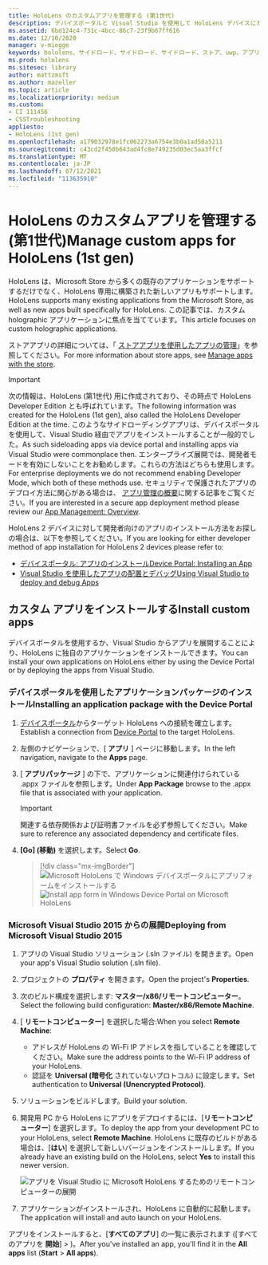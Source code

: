 ```yaml
---
title: HoloLens のカスタムアプリを管理する (第1世代)
description: デバイスポータルと Visual Studio を使用して HoloLens デバイスにカスタム holographic アプリをインストール、アンインストール、およびサイドロードする方法について説明します。
ms.assetid: 6bd124c4-731c-4bcc-86c7-23f9b67ff616
ms.date: 12/10/2020
manager: v-miegge
keywords: hololens、サイドロード、サイドロード、サイドロード、ストア、uwp、アプリ、インストール
ms.prod: hololens
ms.sitesec: library
author: mattzmsft
ms.author: mazeller
ms.topic: article
ms.localizationpriority: medium
ms.custom:
- CI 111456
- CSSTroubleshooting
appliesto:
- HoloLens (1st gen)
ms.openlocfilehash: a179032978e1fc062273a6754e3b0a1ad50a5211
ms.sourcegitcommit: c43cd2f450b643ad4fc8e749235d03ec5aa3ffcf
ms.translationtype: MT
ms.contentlocale: ja-JP
ms.lasthandoff: 07/12/2021
ms.locfileid: "113635910"
---
```

# <a name="manage-custom-apps-for-hololens-1st-gen"></a><span data-ttu-id="b4226-104">HoloLens のカスタムアプリを管理する (第1世代)</span><span class="sxs-lookup"><span data-stu-id="b4226-104">Manage custom apps for HoloLens (1st gen)</span></span>

<span data-ttu-id="b4226-105">HoloLens は、Microsoft Store から多くの既存のアプリケーションをサポートするだけでなく、HoloLens 専用に構築された新しいアプリもサポートします。</span><span class="sxs-lookup"><span data-stu-id="b4226-105">HoloLens supports many existing applications from the Microsoft Store, as well as new apps built specifically for HoloLens.</span></span> <span data-ttu-id="b4226-106">この記事では、カスタム holographic アプリケーションに焦点を当てています。</span><span class="sxs-lookup"><span data-stu-id="b4226-106">This article focuses on custom holographic applications.</span></span>  

<span data-ttu-id="b4226-107">ストアアプリの詳細については、「 [ストアアプリを使用したアプリの管理](holographic-store-apps.md)」を参照してください。</span><span class="sxs-lookup"><span data-stu-id="b4226-107">For more information about store apps, see [Manage apps with the store](holographic-store-apps.md).</span></span>

> [!IMPORTANT]
> <span data-ttu-id="b4226-108">次の情報は、HoloLens (第1世代) 用に作成されており、その時点で HoloLens Developer Edition とも呼ばれています。</span><span class="sxs-lookup"><span data-stu-id="b4226-108">The following information was created for the HoloLens (1st gen), also called the HoloLens Developer Edition at the time.</span></span> <span data-ttu-id="b4226-109">このようなサイドローディングアプリは、デバイスポータルを使用して、Visual Studio 経由でアプリをインストールすることが一般的でした。</span><span class="sxs-lookup"><span data-stu-id="b4226-109">As such sideloading apps via device portal and installing apps via Visual Studio were commonplace then.</span></span> <span data-ttu-id="b4226-110">エンタープライズ展開では、開発者モードを有効にしないことをお勧めします。これらの方法はどちらも使用します。</span><span class="sxs-lookup"><span data-stu-id="b4226-110">For enterprise deployments we do not recommend enabling Developer Mode, which both of these methods use.</span></span> <span data-ttu-id="b4226-111">セキュリティで保護されたアプリのデプロイ方法に関心がある場合は、 [アプリ管理の概要](app-deploy-overview.md)に関する記事をご覧ください。</span><span class="sxs-lookup"><span data-stu-id="b4226-111">If you are interested in a secure app deployment method please review our [App Management: Overview](app-deploy-overview.md).</span></span>
>
> <span data-ttu-id="b4226-112">HoloLens 2 デバイスに対して開発者向けのアプリのインストール方法をお探しの場合は、以下を参照してください。</span><span class="sxs-lookup"><span data-stu-id="b4226-112">If you are looking for either developer method of app installation for HoloLens 2 devices please refer to:</span></span>
>
> - [<span data-ttu-id="b4226-113">デバイスポータル: アプリのインストール</span><span class="sxs-lookup"><span data-stu-id="b4226-113">Device Portal: Installing an App</span></span>](/windows/mixed-reality/develop/platform-capabilities-and-apis/using-the-windows-device-portal#installing-an-app)
> - [<span data-ttu-id="b4226-114">Visual Studio を使用したアプリの配置とデバッグ</span><span class="sxs-lookup"><span data-stu-id="b4226-114">Using Visual Studio to deploy and debug Apps</span></span>](/windows/mixed-reality/develop/platform-capabilities-and-apis/using-visual-studio)

## <a name="install-custom-apps"></a><span data-ttu-id="b4226-115">カスタム アプリをインストールする</span><span class="sxs-lookup"><span data-stu-id="b4226-115">Install custom apps</span></span>

<span data-ttu-id="b4226-116">デバイスポータルを使用するか、Visual Studio からアプリを展開することにより、HoloLens に独自のアプリケーションをインストールできます。</span><span class="sxs-lookup"><span data-stu-id="b4226-116">You can install your own applications on HoloLens either by using the Device Portal or by deploying the apps from Visual Studio.</span></span>

### <a name="installing-an-application-package-with-the-device-portal"></a><span data-ttu-id="b4226-117">デバイスポータルを使用したアプリケーションパッケージのインストール</span><span class="sxs-lookup"><span data-stu-id="b4226-117">Installing an application package with the Device Portal</span></span>

1. <span data-ttu-id="b4226-118">[デバイスポータル](/windows/mixed-reality/using-the-windows-device-portal)からターゲット HoloLens への接続を確立します。</span><span class="sxs-lookup"><span data-stu-id="b4226-118">Establish a connection from [Device Portal](/windows/mixed-reality/using-the-windows-device-portal) to the target HoloLens.</span></span>

1. <span data-ttu-id="b4226-119">左側のナビゲーションで、[ **アプリ** ] ページに移動します。</span><span class="sxs-lookup"><span data-stu-id="b4226-119">In the left navigation, navigate to the **Apps** page.</span></span>

1. <span data-ttu-id="b4226-120">[ **アプリパッケージ** ] の下で、アプリケーションに関連付けられている .appx ファイルを参照します。</span><span class="sxs-lookup"><span data-stu-id="b4226-120">Under **App Package** browse to the .appx file that is associated with your application.</span></span>

   > [!IMPORTANT]
   > <span data-ttu-id="b4226-121">関連する依存関係および証明書ファイルを必ず参照してください。</span><span class="sxs-lookup"><span data-stu-id="b4226-121">Make sure to reference any associated dependency and certificate files.</span></span>

1. <span data-ttu-id="b4226-122">**[Go] \(移動)** を選択します。</span><span class="sxs-lookup"><span data-stu-id="b4226-122">Select **Go**.</span></span>

   > [!div class="mx-imgBorder"]
   > <span data-ttu-id="b4226-123">![Microsoft HoloLens で Windows デバイスポータルにアプリフォームをインストールする](images/deviceportal-appmanager.jpg)</span><span class="sxs-lookup"><span data-stu-id="b4226-123">![Install app form in Windows Device Portal on Microsoft HoloLens](images/deviceportal-appmanager.jpg)</span></span>

### <a name="deploying-from-microsoft-visual-studio-2015"></a><span data-ttu-id="b4226-124">Microsoft Visual Studio 2015 からの展開</span><span class="sxs-lookup"><span data-stu-id="b4226-124">Deploying from Microsoft Visual Studio 2015</span></span>

1. <span data-ttu-id="b4226-125">アプリの Visual Studio ソリューション (.sln ファイル) を開きます。</span><span class="sxs-lookup"><span data-stu-id="b4226-125">Open your app's Visual Studio solution (.sln file).</span></span>

1. <span data-ttu-id="b4226-126">プロジェクトの **プロパティ** を開きます。</span><span class="sxs-lookup"><span data-stu-id="b4226-126">Open the project's **Properties**.</span></span>

1. <span data-ttu-id="b4226-127">次のビルド構成を選択します: **マスター/x86/リモートコンピューター**。</span><span class="sxs-lookup"><span data-stu-id="b4226-127">Select the following build configuration: **Master/x86/Remote Machine**.</span></span>

1. <span data-ttu-id="b4226-128">[ **リモートコンピューター**] を選択した場合:</span><span class="sxs-lookup"><span data-stu-id="b4226-128">When you select **Remote Machine**:</span></span>
   - <span data-ttu-id="b4226-129">アドレスが HoloLens の Wi-Fi IP アドレスを指していることを確認してください。</span><span class="sxs-lookup"><span data-stu-id="b4226-129">Make sure the address points to the Wi-Fi IP address of your HoloLens.</span></span>
   - <span data-ttu-id="b4226-130">認証を **Universal (暗号化** されていないプロトコル) に設定します。</span><span class="sxs-lookup"><span data-stu-id="b4226-130">Set authentication to **Universal (Unencrypted Protocol)**.</span></span>
   
1. <span data-ttu-id="b4226-131">ソリューションをビルドします。</span><span class="sxs-lookup"><span data-stu-id="b4226-131">Build your solution.</span></span>

1. <span data-ttu-id="b4226-132">開発用 PC から HoloLens にアプリをデプロイするには、[**リモートコンピューター**] を選択します。</span><span class="sxs-lookup"><span data-stu-id="b4226-132">To deploy the app from your development PC to your HoloLens, select **Remote Machine**.</span></span> <span data-ttu-id="b4226-133">HoloLens に既存のビルドがある場合は、[**はい**] を選択して新しいバージョンをインストールします。</span><span class="sxs-lookup"><span data-stu-id="b4226-133">If you already have an existing build on the HoloLens, select **Yes** to install this newer version.</span></span>  

   ![アプリを Visual Studio に Microsoft HoloLens するためのリモートコンピューターの展開](images/vs2015-remotedeployment.jpg)  
   
1. <span data-ttu-id="b4226-135">アプリケーションがインストールされ、HoloLens に自動的に起動します。</span><span class="sxs-lookup"><span data-stu-id="b4226-135">The application will install and auto launch on your HoloLens.</span></span>

<span data-ttu-id="b4226-136">アプリをインストールすると、[**すべてのアプリ**] の一覧に表示されます ([すべてのアプリを **開始**]  >  )。</span><span class="sxs-lookup"><span data-stu-id="b4226-136">After you've installed an app, you'll find it in the **All apps** list (**Start** > **All apps**).</span></span>
